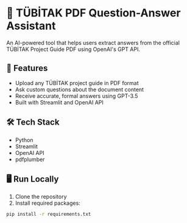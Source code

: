 # 📄 TÜBİTAK PDF Question-Answer Assistant

An AI-powered tool that helps users extract answers from the official TÜBİTAK Project Guide PDF using OpenAI's GPT API.

## 🚀 Features

- Upload any TÜBİTAK project guide in PDF format
- Ask custom questions about the document content
- Receive accurate, formal answers using GPT-3.5
- Built with Streamlit and OpenAI API

## 🛠️ Tech Stack

- Python
- Streamlit
- OpenAI API
- pdfplumber

## 🖥️ Run Locally

1. Clone the repository  
2. Install required packages:

```bash
pip install -r requirements.txt


